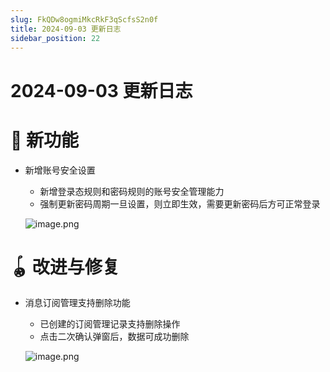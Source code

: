 ```yaml
---
slug: FkQDw8ogmiMkcRkF3qScfsS2n0f
title: 2024-09-03 更新日志
sidebar_position: 22
---
```



# 2024-09-03 更新日志


# 🎉 新功能

- 新增账号安全设置
    - 新增登录态规则和密码规则的账号安全管理能力
    - 强制更新密码周期一旦设置，则立即生效，需要更新密码后方可正常登录

    ![image.png](/assets/f4207ab6ee89ee19ab6504e040167b50.png)


# 🪀 改进与修复

- 消息订阅管理支持删除功能
    - 已创建的订阅管理记录支持删除操作
    - 点击二次确认弹窗后，数据可成功删除

    ![image.png](/assets/9ecc146b725240b44f84a891b0004346.png)

